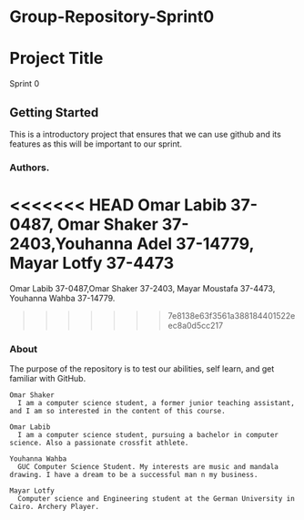 # Group-Repository-Sprint0




# Project Title

Sprint 0

## Getting Started


This is a introductory project that ensures that we can use github and its features as this will be important to our sprint.




### Authors.

<<<<<<< HEAD
Omar Labib 37-0487, Omar Shaker 37-2403,Youhanna Adel 37-14779, Mayar Lotfy 37-4473 
=======
Omar Labib 37-0487,Omar Shaker 37-2403,  Mayar Moustafa 37-4473, Youhanna Wahba 37-14779.
>>>>>>> 7e8138e63f3561a388184401522eec8a0d5cc217

### About

The purpose of the repository is to test our abilities, self learn, and get familiar with GitHub.

```
Omar Shaker
  I am a computer science student, a former junior teaching assistant, and I am so interested in the content of this course.
```

```
Omar Labib
  I am a computer science student, pursuing a bachelor in computer science. Also a passionate crossfit athlete. 
```

```
Youhanna Wahba
  GUC Computer Science Student. My interests are music and mandala drawing. I have a dream to be a successful man n my business.
```

```
Mayar Lotfy
  Computer science and Engineering student at the German University in Cairo. Archery Player.
```





